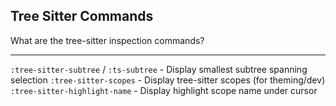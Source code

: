 ## Tree Sitter Commands

What are the tree-sitter inspection commands?

---

`:tree-sitter-subtree` / `:ts-subtree` - Display smallest subtree spanning selection
`:tree-sitter-scopes` - Display tree-sitter scopes (for theming/dev)
`:tree-sitter-highlight-name` - Display highlight scope name under cursor

